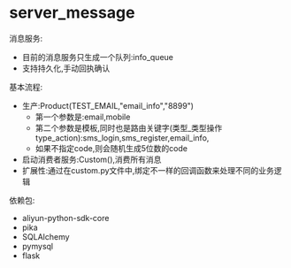 # server_message

消息服务:
- 目前的消息服务只生成一个队列:info_queue
- 支持持久化,手动回执确认

基本流程:
- 生产:Product(TEST_EMAIL,"email_info","8899")
    - 第一个参数是:email,mobile
    - 第二个参数是模板,同时也是路由关键字(类型_类型操作type_action):sms_login,sms_register,email_info,
    - 如果不指定code,则会随机生成5位数的code
- 启动消费者服务:Custom(),消费所有消息
- 扩展性:通过在custom.py文件中,绑定不一样的回调函数来处理不同的业务逻辑

依赖包:
- aliyun-python-sdk-core 
- pika 
- SQLAlchemy 
- pymysql
- flask


